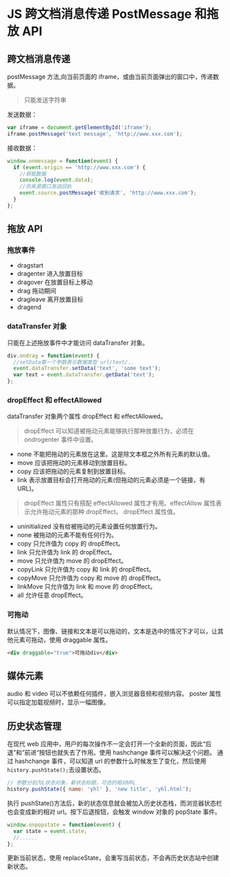 # JS 跨文档消息传递 PostMessage 和拖放 API

## 跨文档消息传递

postMessage 方法,向当前页面的 iframe，或由当前页面弹出的窗口中，传递数据。

> 只能发送字符串

发送数据：

```js
var iframe = document.getElementById('iframe');
iframe.postMessage('text message', 'http://www.xxx.com');
```

接收数据：

```js
window.onmessage = function(event) {
  if (event.origin == 'http://www.xxx.com') {
    //获取数据
    console.log(event.data);
    //向来源窗口发送回执
    event.source.postMessage('收到请求', 'http://www.xxx.com');
  }
};
```

## 拖放 API

### 拖放事件

- dragstart
- dragenter 进入放置目标
- dragover 在放置目标上移动
- drag 拖动期间
- dragleave 离开放置目标
- dragend

### dataTransfer 对象

只能在上述拖放事件中才能访问 dataTransfer 对象。

```js
div.ondrag = function(event) {
  //setData第一个参数表示数据类型 url/text/..
  event.dataTransfer.setData('text', 'some text');
  var text = event.dataTransfer.getData('text');
};
```

### dropEffect 和 effectAllowed

dataTransfer 对象两个属性 dropEffect 和 effectAllowed。

> dropEffect 可以知道被拖动元素能够执行那种放置行为，必须在 ondrogenter 事件中设置。

- none 不能把拖动的元素放在这里。这是除文本框之外所有元素的默认值。
- move 应该把拖动的元素移动到放置目标。
- copy 应该把拖动的元素复制到放置目标。
- link 表示放置目标会打开拖动的元素(但拖动的元素必须是一个链接，有 URL)。

> dropEffect 属性只有搭配 effectAllowed 属性才有用。effectAllow 属性表示允许拖动元素的那种 dropEffect。
> dropEffect 属性值。

- uninitialized 没有给被拖动的元素设置任何放置行为。
- none 被拖动的元素不能有任何行为。
- copy 只允许值为 copy 的 dropEffect。
- link 只允许值为 link 的 dropEffect。
- move 只允许值为 move 的 dropEffect。
- copyLink 只允许值为 copy 和 link 的 dropEffect。
- copyMove 只允许值为 copy 和 move 的 dropEffect。
- linkMove 只允许值为 link 和 move 的 dropEffect。
- all 允许任意 dropEffect。

### 可拖动

默认情况下，图像、链接和文本是可以拖动的，文本是选中的情况下才可以，让其他元素可拖动，使用 draggable 属性。

```html
<div draggable="true">可拖动div</div>
```

## 媒体元素

audio 和 video 可以不依赖任何插件，嵌入浏览器音频和视频内容。
poster 属性可以指定加载视频时，显示一幅图像。

## 历史状态管理

在现代 web 应用中，用户的每次操作不一定会打开一个全新的页面，因此“后退”和”前进“按钮也就失去了作用。使用 hashchange 事件可以解决这个问题。
通过 hashchange 事件，可以知道 url 的参数什么时候发生了变化，然后使用`history.pushState();`去设置状态。

```js
// 参数分别为L状态对象，新状态标题，可选的相对URL
history.pushState({ name: 'yhl' }, 'new title', 'yhl.html');
```

执行 pushState()方法后，新的状态信息就会被加入历史状态栈，而浏览器状态栏也会变成新的相对 url。按下后退按钮，会触发 window 对象的 popState 事件。

```js
window.onpopstate = function(event) {
  var state = event.state;
  //......
};
```

更新当前状态，使用 replaceState，会重写当前状态，不会再历史状态站中创建新状态。
